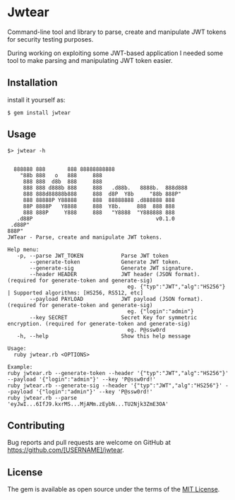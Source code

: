 # Jwtear
Command-line tool and library to parse, create and manipulate JWT tokens for security testing purposes. 

During working on exploiting some JWT-based application I needed some tool to make parsing and manipulating JWT token easier. 

## Installation

install it yourself as:

    $ gem install jwtear

## Usage

```
$> jwtear -h 


  888888 888       888 88888888888
    "88b 888   o   888     888
     888 888  d8b  888     888
     888 888 d888b 888     888   .d88b.   8888b.  888d888
     888 888d88888b888     888  d8P  Y8b     "88b 888P"
     888 88888P Y88888     888  88888888 .d888888 888
     88P 8888P   Y8888     888  Y8b.     888  888 888
     888 888P     Y888     888   "Y8888  "Y888888 888
   .d88P                                       v0.1.0
 .d88P"
888P"    
JWTear - Parse, create and manipulate JWT tokens.

Help menu:
   -p, --parse JWT_TOKEN            Parse JWT token
       --generate-token             Generate JWT token.
       --generate-sig               Generate JWT signature.
       --header HEADER              JWT header (JSON format). (required for generate-token and generate-sig)
                                      eg. {"typ":"JWT","alg":"HS256"} | Supported algorithms: [HS256, RS512, etc]
       --payload PAYLOAD            JWT payload (JSON format). (required for generate-token and generate-sig)
                                      eg. {"login":"admin"}
       --key SECRET                 Secret Key for symmetric encryption. (required for generate-token and generate-sig)
                                      eg. P@ssw0rd
   -h, --help                       Show this help message

Usage:
  ruby jwtear.rb <OPTIONS>

Example:
ruby jwtear.rb --generate-token --header '{"typ":"JWT","alg":"HS256"}' --payload '{"login":"admin"}' --key 'P@ssw0rd!'
ruby jwtear.rb --generate-sig --header '{"typ":"JWT","alg":"HS256"}' --payload '{"login":"admin"}' --key 'P@ssw0rd!'
ruby jwtear.rb --parse 'eyJwI...6IfJ9.kxrMS...MjAMm.zEybN...TU2Njk3ZmE3OA'
```

## Contributing

Bug reports and pull requests are welcome on GitHub at https://github.com/[USERNAME]/jwtear.

## License

The gem is available as open source under the terms of the [MIT License](https://opensource.org/licenses/MIT).
